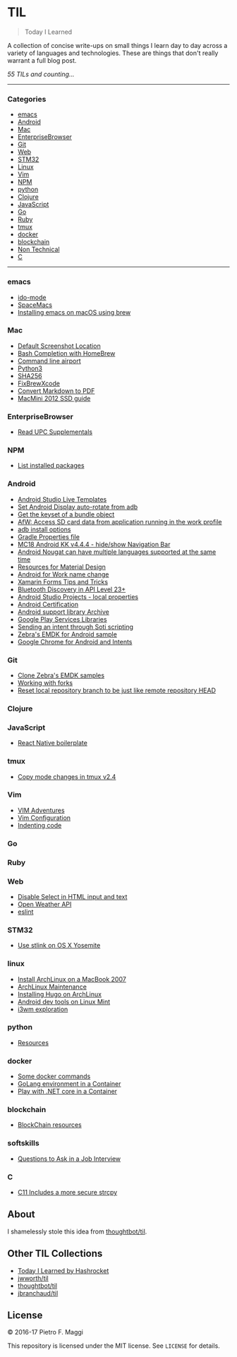 # TIL

> Today I Learned

A collection of concise write-ups on small things I learn day to day across a
variety of languages and technologies. These are things that don't really
warrant a full blog post.

_55 TILs and counting..._

---

### Categories

* [emacs](#emacs)
* [Android](#android)
* [Mac](#mac)
* [EnterpriseBrowser](#enterprisebrowser)
* [Git](#git)
* [Web](#web)
* [STM32](#stm32)
* [Linux](#linux)
* [Vim](#vim)
* [NPM](#npm)
* [python](#python)
* [Clojure](#clojure)
* [JavaScript](#javascript)
* [Go](#go)
* [Ruby](#ruby)
* [tmux](#tmux)
* [docker](#docker)
* [blockchain](#blockchain)
* [Non Technical](#softskills)
* [C](#c)

---

### emacs

* [ido-mode](emacs/ido_mode.md)
* [SpaceMacs](emacs/spacemacs.md)
* [Installing emacs on macOS using brew](emacs/brew_install.md)

### Mac

* [Default Screenshot Location](mac/default_screenshot_location.md)
* [Bash Completion with HomeBrew](mac/bash_completition.md)
* [Command line airport](mac/airport.md)
* [Python3](mac/python3.md)
* [SHA256](mac/sha256.md)
* [FixBrewXcode](mac/FixBrewXcode.md)
* [Convert Markdown to PDF](mac/md2pdf.md)
* [MacMini 2012 SSD guide](mac/macmini.md)

### EnterpriseBrowser

* [Read UPC Supplementals](eb/upc_supplementals.md)

### NPM

* [List installed packages](npm/list_packages.md)

### Android

- [Android Studio Live Templates](android/live_template.md)
- [Set Android Display auto-rotate from adb](android/auto_rotate.md)
- [Get the keyset of a bundle object](android/get_bundle_keyset.md)
- [AfW: Access SD card data from application running in the work profile](android/afw_sdcard.md)
- [adb install options](android/adb_install.md)
- [Gradle Properties file](android/gradle_properties.md)
- [MC18 Android KK v4.4.4 - hide/show Navigation Bar](android/mc18_toggle_navbar.md)
- [Android Nougat can have multiple languages supported at the same time](android/polyglot.md)
- [Resources for Material Design](android/material_colors.md)
- [Android for Work name change](android/AfW_no_more.md)
- [Xamarin Forms Tips and Tricks](android/xamarin_forms.md)
- [Bluetooth Discovery in API Level 23+](android/api23_bluetooth.md)
- [Android Studio Projects - local properties](android/local_properties.md)
- [Android Certification](android/certification.md)
- [Android support library Archive](android/supportlib_archive.md)
- [Google Play Services Libraries](android/gms_library.md)
- [Sending an intent through Soti scripting](android/soti_intent.md)
- [Zebra's EMDK for Android sample](android/zebra_sample.md)
- [Google Chrome for Android and Intents](android/chrome_intents.md)

### Git

* [Clone Zebra's EMDK samples](git/clone_emdk_samples.md)
* [Working with forks](git/forking.md)
* [Reset local repository branch to be just like remote repository HEAD](git/reverting.md)

### Clojure

### JavaScript

* [React Native boilerplate](JavaScript/react-native.md)

### tmux

* [Copy mode changes in tmux v2.4](tmux/copymode_changes.md)

### Vim

* [VIM Adventures](vim/adventures.md)
* [Vim Configuration](vim/config.md)
* [Indenting code](/vim/indent.md)

### Go

### Ruby

### Web

* [Disable Select in HTML input and text](web/disable_select.md)
* [Open Weather API](web/openweather.md)
* [eslint](web/eslint.md)

### STM32

* [Use stlink on OS X Yosemite](stm32/stlink_osx.md)

### linux

* [Install ArchLinux on a MacBook 2007](linux/archlinux_mac2007.md)
* [ArchLinux Maintenance](linux/al_maintenance.md)
* [Installing Hugo on ArchLinux](linux/al_hugo.md)
* [Android dev tools on Linux Mint](linux/lm_android.md)
* [i3wm exploration](linux/i3wm.md)

### python

* [Resources](python/resources.md)

### docker

* [Some docker commands](docker/commands.md)
* [GoLang environment in a Container](docker/go.md)
* [Play with .NET core in a Container](docker/dotnet_core.md)

### blockchain

* [BlockChain resources](blockchain/resources.md)

### softskills

* [Questions to Ask in a Job Interview](softskills/job_interview_questions.md)

### C

* [C11 Includes a more secure strcpy](c/c11_secure.md)

## About

I shamelessly stole this idea from
[thoughtbot/til](https://github.com/thoughtbot/til).

## Other TIL Collections

* [Today I Learned by Hashrocket](https://til.hashrocket.com)
* [jwworth/til](https://github.com/jwworth/til)
* [thoughtbot/til](https://github.com/thoughtbot/til)
* [jbranchaud/til](https://github.com/jbranchaud/til)

## License

&copy; 2016-17 Pietro F. Maggi

This repository is licensed under the MIT license. See `LICENSE` for
details.
